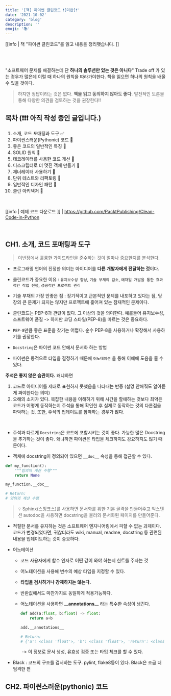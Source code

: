 ```yaml
---
title: '[책] 파이썬 클린코드 ❗[미완]❗'
date: '2021-10-02'
category: 'blog'
description: ''
emoji: '📚'
---
```


[[info | 책 "파이썬 클린코드"를 읽고 내용을 정리햇습니다. ]]

<br/>
<br/>

"소프트웨어 문제를 해결하는데 단 **하나의 솔루션만 있는 것은 아니다**" Trade off 가 있는 경우가 많은데 이럴 때 하나의 원칙을 따라가야한다. 책을 읽으면 하나의 원칙을 배울 수 있을 것이다.

> 하지만 정답이라는 것은 없다. **책을 읽고 동의하지 않아도 좋다.** 발전적인 토론을 통해 다양한 의견을 검토하는 것을 권장한다!!

## 목차 (❗❗❗ 아직 작성 중인 글입니다.)

1. 소개, 코드 포매팅과 도구 ✅
2. 파이썬스러운(Pythonic) 코드 🔳
3. 좋은 코드의 일반적인 특징 🔳
4. SOLID 원칙 🔳
5. 데코레이터를 사용한 코드 개선 🔳
6. 디스크립터로 더 멋진 객체 만들기 🔳
7. 제너레이터 사용하기 🔳
8. 단위 테스트와 리팩토링 🔳
9. 일반적인 디자인 패턴 🔳
10. 클린 아키텍처 🔳

<br/>

[[info | 예제 코드 다운로드 ]]
| https://github.com/PacktPublishing/Clean-Code-in-Python

<br/>

## CH1. 소개, 코드 포매팅과 도구

> 이번장에서 훌륭한 가이드라인을 준수하는 것이 얼마나 중요한지를 분석한다.

- 프로그래밍 언어의 진정한 의미는 아이디어를 **다른 개발자에게 전달하는 것**이다.

- 클린코드가 중요한 이유 : `유지보수성 향상`, `기술 부채의 감소`, `애자일 개발을 통한 효과적인 작업 진행`, `성공적인 프로젝트 관리`

- 기술 부채의 가장 안좋은 점 : 장기적이고 근본적인 문제를 내포하고 있다는 점, 당장의 큰 문제가 되지는 않지만 프로젝트에 흝어져 있는 잠재적인 문제이다.

- 클린코드는 PEP-8과 관련이 없다. 그 이상의 것을 의미한다. 예를들어 유지보수성, 소프트웨어 품질 -> 하지만 코딩 스타일(PEP-8)을 따르는 것은 중요하다.

- `PEP-8`만큼 좋은 표준을 찾기는 어렵다. 순수 PEP-8을 사용하거나 확장해서 사용하기를 권장한다.

- `Docstring`은 파이썬 코드 안에서 문서화 하는 방법

- 파이썬은 동적으로 타입을 결정하기 때문에 `어노테이션` 을 통해 이해에 도움을 줄 수 있다.

**주석은 좋지 않은 습관이다.** 왜냐하면

1. 코드로 아이디어를 제대로 표현하지 못했음을 나타내는 반증 (설명 안해줘도 알아듣게 짜야한다는 의미)
2. 오해의 소지가 있다. 복잡한 내용을 이해하기 위해 시간을 할애하는 것보다 최악은 코드가 어떻게 동작하는지 주석을 통해 확인한 후 실제로 동작하는 것의 다른점을 파악하는 것. 또한, 주석의 업데이트를 깜빡하는 경우가 많다.

<br/>

- 주석과 다르게 `Docstring`은 코드에 포함시키는 것이 좋다. 가능한 많은 Docstring을 추가하는 것이 좋다. 왜냐하면 파이썬은 타입을 체크하지도 강요하지도 않기 때문이다.

- 객체에 docstring이 정의되어 있으면 `__doc__` 속성을 통해 접근할 수 있다.

```python
def my_function():
    """임의의 계산 수행"""
    return None

my_function.__doc__

# Return:
# 임의의 계산 수행
```

> 💡 Sphinx(스핑크스)를 사용하면 문서화를 위한 기본 골격을 만들어주고 익스텐션 autodoc을 사용하면 docstring을 불러와 문서화된 페이지를 만들어준다.

- 적절한 문서를 유지하는 것은 소프트웨어 엔지니어링에서 피할 수 없는 과제이다. 코드가 변경되었다면, 귀찮더라도 wiki, manual, readme, docstring 등 관련된 내용을 업데이트하는 것이 중요하다.



- 어노테이션

  - 코드 사용자에게 함수 인자로 어떤 값이 와야 하는지 힌트를 주자는 것

  - 어노테이션을 사용해 변수의 예상 타입을 지정할 수 있다.
  - **타입을 검사하거나 강제하지는 않는다.**

  - 반환값에서도 마찬가지로 동일하게 적용가능하다.

  - 어노테이션을 사용하면 **\_\_annotations\_\_** 라는 특수한 속성이 생긴다. 

    ```python
    def add(a:float, b:float) -> float:
        return a+b
    
    add.__annotations__
    
    # Return:
    # {'a': <class 'float'>, 'b': <class 'float'>, 'return': <class 'float'>}
    ```

    ​	-> 이 정보로 문서 생성, 유효성 검증 또는 타입 체크를 할 수 있다.

- Black : 코드의 구조를 검서하는 도구. pylint, flake8등이 있다. Black은 조금 더 엄격한 편



## CH2. 파이썬스러운(pythonic) 코드

